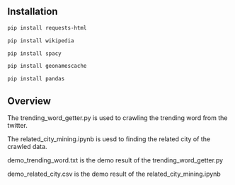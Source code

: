 ## Installation

```bash
pip install requests-html
```

```bash
pip install wikipedia
```

```bash
pip install spacy
```

```bash
pip install geonamescache
```

```bash
pip install pandas
```

## Overview

The trending_word_getter.py is used to crawling the trending word from the twitter. 

The related_city_mining.ipynb is uesd to finding the related city of the crawled data.

demo_trending_word.txt is the demo result of the trending_word_getter.py

demo_related_city.csv is the demo result of the related_city_mining.ipynb

